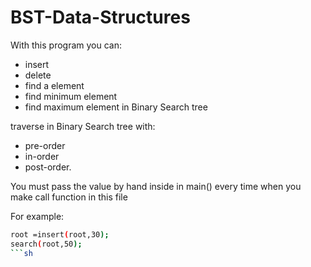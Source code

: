 # BST-Data-Structures
With this program you can:
  -  insert 
  -  delete 
  -  find a element
  -  find minimum element
  -  find maximum element in Binary Search tree 

traverse in Binary Search tree  with:
  -  pre-order 
  -  in-order 
  -  post-order.
 
You must pass the value by hand inside in main() every time when you make call function in this file

For example:
```sh
root =insert(root,30);
search(root,50);
```sh
